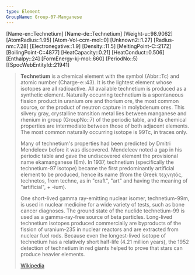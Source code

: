 ```yaml
---
type: Element
GroupName: Group-07-Manganese
---
```

[Name-en::Technetium]
[Name-de::Technetium]
[Weight-u::98.9062]
[AtomRadius::1.95]
[Atom-Vol-ccm-mol::0]
[Unknown2::1.27]
[Radius-nm::7.28]
[Electronegative::1.9]
[Density::11.5]
[MeltingPoint-C::2172]
[BoilingPoint-C::4877]
[HeatCapacity::0.21]
[HeatConduct::0.506]
[Enthalpy::24]
[FormEnergy-kj-mol::660]
(PeriodNo::5)
[[SpocWebEntityId::21941]


> **Technetium** is a chemical element with the symbol (Abbr::Tc) and atomic number (Charge-e::43). It is the lightest element whose isotopes are all radioactive. All available technetium is produced as a synthetic element. Naturally occurring technetium is a spontaneous fission product in uranium ore and thorium ore, the most common source, or the product of neutron capture in molybdenum ores. This silvery gray, crystalline transition metal lies between manganese and rhenium in group (GroupNo::7) of the periodic table, and its chemical properties are intermediate between those of both adjacent elements. The most common naturally occurring isotope is 99Tc, in traces only.
>
> Many of technetium's properties had been predicted by Dmitri Mendeleev before it was discovered. Mendeleev noted a gap in his periodic table and gave the undiscovered element the provisional name ekamanganese (Em). In 1937, technetium (specifically the technetium-97 isotope) became the first predominantly artificial element to be produced, hence its name (from the Greek τεχνητός,  technetos, from techne, as in "craft", "art" and having the meaning of "artificial", + -ium).
>
> One short-lived gamma ray-emitting nuclear isomer, technetium-99m, is used in nuclear medicine for a wide variety of tests, such as bone cancer diagnoses. The ground state of the nuclide technetium-99 is used as a gamma-ray-free source of beta particles. Long-lived technetium isotopes produced commercially are byproducts of the fission of uranium-235 in nuclear reactors and are extracted from nuclear fuel rods. Because even the longest-lived isotope of technetium has a relatively short half-life (4.21 million years), the 1952 detection of technetium in red giants helped to prove that stars can produce heavier elements.
>
> [Wikipedia](https://en.wikipedia.org/wiki/Technetium)


